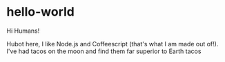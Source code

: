 # hello-world

Hi Humans!

Hubot here, I like Node.js and Coffeescript (that's what I am made out of!).
I've had tacos on the moon and find them far superior to Earth tacos
